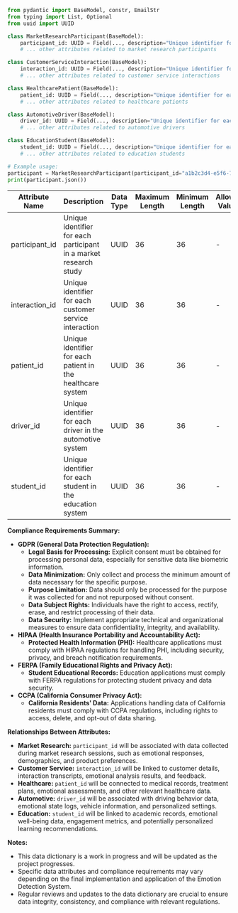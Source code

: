 ```python
from pydantic import BaseModel, constr, EmailStr
from typing import List, Optional
from uuid import UUID

class MarketResearchParticipant(BaseModel):
    participant_id: UUID = Field(..., description="Unique identifier for each participant in a market research study", example="a1b2c3d4-e5f6-7890-1234-567890abcdef")
    # ... other attributes related to market research participants

class CustomerServiceInteraction(BaseModel):
    interaction_id: UUID = Field(..., description="Unique identifier for each customer service interaction", example="b2c3d4e5-f678-9012-3456-7890abcdef12")
    # ... other attributes related to customer service interactions

class HealthcarePatient(BaseModel):
    patient_id: UUID = Field(..., description="Unique identifier for each patient in the healthcare system", example="c3d4e5f6-7890-1234-5678-90abcdef1234")
    # ... other attributes related to healthcare patients

class AutomotiveDriver(BaseModel):
    driver_id: UUID = Field(..., description="Unique identifier for each driver in the automotive system", example="d4e5f678-9012-3456-7890-abcdef123456")
    # ... other attributes related to automotive drivers

class EducationStudent(BaseModel):
    student_id: UUID = Field(..., description="Unique identifier for each student in the education system", example="e5f67890-1234-5678-90ab-cdef12345678")
    # ... other attributes related to education students

# Example usage:
participant = MarketResearchParticipant(participant_id="a1b2c3d4-e5f6-7890-1234-567890abcdef")
print(participant.json())
```

| Attribute Name | Description | Data Type | Maximum Length | Minimum Length | Allowed Values | Nullable | Default Value | Constraints | Related To |
|---|---|---|---|---|---|---|---|---|---|
| participant_id | Unique identifier for each participant in a market research study | UUID | 36 | 36 | - | False | - | Must be unique | - |
| interaction_id | Unique identifier for each customer service interaction | UUID | 36 | 36 | - | False | - | Must be unique | - |
| patient_id | Unique identifier for each patient in the healthcare system | UUID | 36 | 36 | - | False | - | Must be unique | - |
| driver_id | Unique identifier for each driver in the automotive system | UUID | 36 | 36 | - | False | - | Must be unique | - |
| student_id | Unique identifier for each student in the education system | UUID | 36 | 36 | - | False | - | Must be unique | - |

**Compliance Requirements Summary:**

* **GDPR (General Data Protection Regulation):**
    * **Legal Basis for Processing:** Explicit consent must be obtained for processing personal data, especially for sensitive data like biometric information.
    * **Data Minimization:** Only collect and process the minimum amount of data necessary for the specific purpose.
    * **Purpose Limitation:** Data should only be processed for the purpose it was collected for and not repurposed without consent.
    * **Data Subject Rights:** Individuals have the right to access, rectify, erase, and restrict processing of their data.
    * **Data Security:** Implement appropriate technical and organizational measures to ensure data confidentiality, integrity, and availability.
* **HIPAA (Health Insurance Portability and Accountability Act):**
    * **Protected Health Information (PHI):** Healthcare applications must comply with HIPAA regulations for handling PHI, including security, privacy, and breach notification requirements.
* **FERPA (Family Educational Rights and Privacy Act):**
    * **Student Educational Records:** Education applications must comply with FERPA regulations for protecting student privacy and data security.
* **CCPA (California Consumer Privacy Act):**
    * **California Residents' Data:** Applications handling data of California residents must comply with CCPA regulations, including rights to access, delete, and opt-out of data sharing.

**Relationships Between Attributes:**

* **Market Research:** `participant_id` will be associated with data collected during market research sessions, such as emotional responses, demographics, and product preferences.
* **Customer Service:** `interaction_id` will be linked to customer details, interaction transcripts, emotional analysis results, and feedback.
* **Healthcare:** `patient_id` will be connected to medical records, treatment plans, emotional assessments, and other relevant healthcare data.
* **Automotive:** `driver_id` will be associated with driving behavior data, emotional state logs, vehicle information, and personalized settings.
* **Education:** `student_id` will be linked to academic records, emotional well-being data, engagement metrics, and potentially personalized learning recommendations.

**Notes:**

* This data dictionary is a work in progress and will be updated as the project progresses.
* Specific data attributes and compliance requirements may vary depending on the final implementation and application of the Emotion Detection System.
* Regular reviews and updates to the data dictionary are crucial to ensure data integrity, consistency, and compliance with relevant regulations.
```